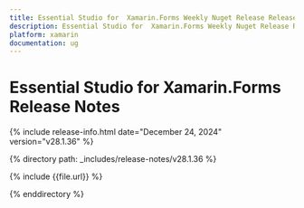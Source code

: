 ```yaml
---
title: Essential Studio for  Xamarin.Forms Weekly Nuget Release Release Notes  
description: Essential Studio for  Xamarin.Forms Weekly Nuget Release Release Notes  
platform: xamarin
documentation: ug
---
```


# Essential Studio for  Xamarin.Forms  Release Notes  

{% include release-info.html date="December 24, 2024"  version="v28.1.36" %} 

{% directory path: _includes/release-notes/v28.1.36 %}

{% include {{file.url}} %}

{% enddirectory %}
